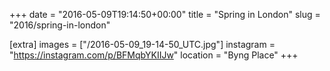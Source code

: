 +++
date = "2016-05-09T19:14:50+00:00"
title = "Spring in London"
slug = "2016/spring-in-london"

[extra]
images = ["/2016-05-09_19-14-50_UTC.jpg"]
instagram = "https://instagram.com/p/BFMqbYKIIJw"
location = "Byng Place"
+++
